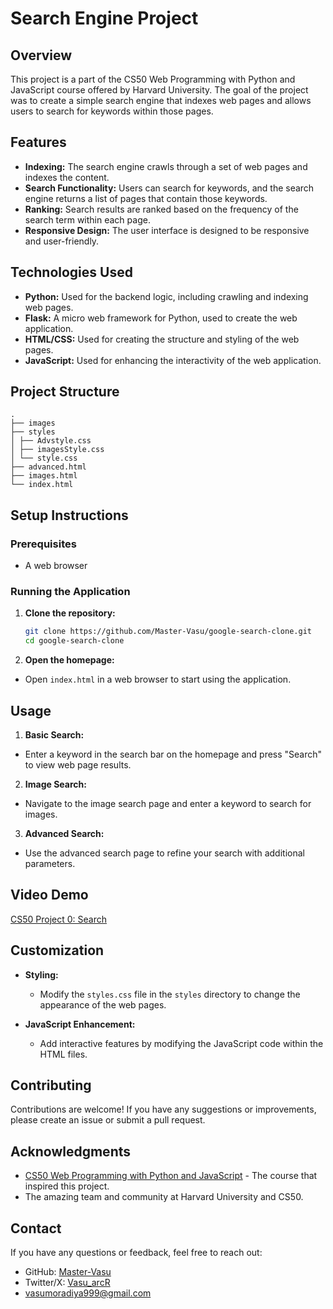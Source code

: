 
# Search Engine Project

## Overview

This project is a part of the CS50 Web Programming with Python and JavaScript course offered by Harvard University. The goal of the project was to create a simple search engine that indexes web pages and allows users to search for keywords within those pages.

## Features

- **Indexing:** The search engine crawls through a set of web pages and indexes the content.
- **Search Functionality:** Users can search for keywords, and the search engine returns a list of pages that contain those keywords.
- **Ranking:** Search results are ranked based on the frequency of the search term within each page.
- **Responsive Design:** The user interface is designed to be responsive and user-friendly.

## Technologies Used

- **Python:** Used for the backend logic, including crawling and indexing web pages.
- **Flask:** A micro web framework for Python, used to create the web application.
- **HTML/CSS:** Used for creating the structure and styling of the web pages.
- **JavaScript:** Used for enhancing the interactivity of the web application.

## Project Structure

```
.
├── images
├── styles
│ ├── Advstyle.css
│ ├── imagesStyle.css
│ └── style.css
├── advanced.html
├── images.html
└── index.html
```


## Setup Instructions

### Prerequisites

- A web browser

### Running the Application

1. **Clone the repository:**
   ```sh
   git clone https://github.com/Master-Vasu/google-search-clone.git
   cd google-search-clone

2. **Open the homepage:**

- Open `index.html` in a web browser to start using the application.


## Usage

1. **Basic Search:**

- Enter a keyword in the search bar on the homepage and press "Search" to view web page results.

2. **Image Search:**

- Navigate to the image search page and enter a keyword to search for images.

3. **Advanced Search:**

- Use the advanced search page to refine your search with additional parameters.

## Video Demo

[CS50 Project 0: Search](https://www.youtube.com/watch?v=YJSA4_GQqdw)

## Customization

- **Styling:**
   - Modify the `styles.css` file in the `styles` directory to change the appearance of the web pages.

- **JavaScript Enhancement:**
   - Add interactive features by modifying the JavaScript code within the HTML files.

## Contributing

Contributions are welcome! If you have any suggestions or improvements, please create an issue or submit a pull request.

## Acknowledgments

- [CS50 Web Programming with Python and JavaScript](https://cs50.harvard.edu/web/2020/) - The course that inspired this project.
- The amazing team and community at Harvard University and CS50.

## Contact

If you have any questions or feedback, feel free to reach out:

- GitHub: [Master-Vasu](https://github.com/Master-Vasu)
- Twitter/X: [Vasu_arcR](https://x.com/Vasu_arcR)
- vasumoradiya999@gmail.com
